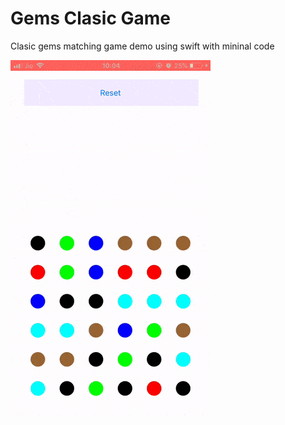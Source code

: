 # Gems Clasic Game
Clasic gems matching game demo using swift with mininal code 

![alt tag](https://github.com/chanonly123/Gems-clasic-game/blob/master/demo1.gif)
